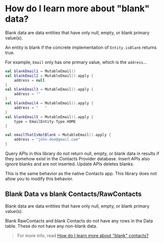 # How do I learn more about "blank" data?

Blank data are data entities that have only null, empty, or blank primary value(s). 

An entity is blank if the concrete implementation of `Entity.isBlank` returns true.

For example, `Email` only has one primary value, which is the `address`...

```kotlin
val blankEmail1 = MutableEmail()
val blankEmail2 = MutableEmail().apply {
    address = null
}
val blankEmail3 = MutableEmail().apply {
    address = ""
}
val blankEmail4 = MutableEmail().apply {
    address = "   "
}
val blankEmail5 = MutableEmail().apply {
    type = EmailEntity.Type.HOME
}

val emailThatIsNotBlank = MutableEmail().apply {
    address = "john.doe@gmail.com"
}
```

Query APIs in this library do not return null, empty, or blank data in results if they somehow 
exist in the Contacts Provider database. Insert APIs also ignore blanks and are not inserted.
Update APIs deletes blanks.

This is the same behavior as the native Contacts app. This library does not allow you to modify this
behavior.

## Blank Data vs blank Contacts/RawContacts

Blank data are data entities that have only null, empty, or blank primary value(s).

Blank RawContacts and blank Contacts do not have any rows in the Data table. These do not have any 
non-blank data.

> For more info, read [How do I learn more about "blank" contacts?](/howto/howto-learn-more-about-blank-contacts.md)